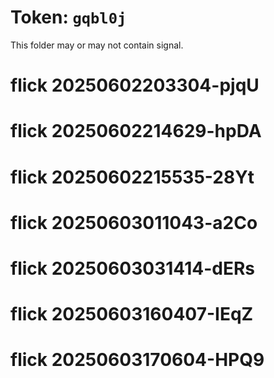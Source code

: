 # Token: `gqbl0j`

This folder may or may not contain signal.
# flick 20250602203304-pjqU
# flick 20250602214629-hpDA
# flick 20250602215535-28Yt
# flick 20250603011043-a2Co
# flick 20250603031414-dERs
# flick 20250603160407-IEqZ
# flick 20250603170604-HPQ9
